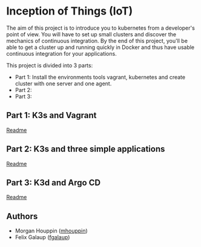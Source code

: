 # Inception of Things (IoT)

The aim of this project is to introduce you to kubernetes from a developer's point of view. You will have to set up small clusters and discover the mechanics of continuous integration. By the end of this project, you'll be able to get a cluster up and running quickly in Docker and thus have usable continuous integration for your applications.

This project is divided into 3 parts:
 - Part 1: Install the environments tools vagrant, kubernetes and create cluster with one server and one agent.
 - Part 2: 
 - Part 3: 

## Part 1: K3s and Vagrant
[Readme](p1/Readme.md)
## Part 2: K3s and three simple applications
[Readme](p2/Readme.md)
## Part 3: K3d and Argo CD
[Readme](p3/Readme.md)


## Authors
 - Morgan Houppin ([mhouppin](https://github.com/mhouppin))
 - Felix Galaup ([fgalaup](https://github.com/SystrN7))